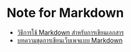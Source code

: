 Note for Markdown
===

- [วิธีการใช้ Markdown สำหรับการเขียนเอกสาร](https://docs.microsoft.com/th-th/contribute/how-to-write-use-markdown)
- [บทความชุดการเขียนเว็บเพจแบบ Markdown](https://www.gotoknow.org/wiki/pages/100)

<!--stackedit_data:
eyJoaXN0b3J5IjpbLTIwOTk0NTEyNzJdfQ==
-->
